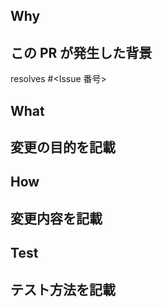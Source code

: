 <!-- 必ずしも全項目を埋めなくても良いです -->

## Why
この PR が発生した背景
- 

resolves #<Issue 番号>

## What
変更の目的を記載
- 

## How
変更内容を記載
- 

## Test
テスト方法を記載
- 
